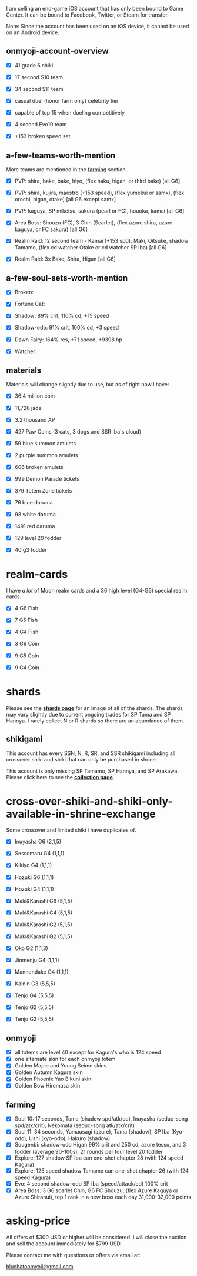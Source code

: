 I am selling an end-game iOS account that has only been bound to Game Center.  It can be bound to Facebook, Twitter, or Steam for transfer.  

Note: Since the account has been used on an iOS device, it cannot be used on an Android device.  

## onmyoji-account-overview

- [x] 41 grade 6 shiki 

- [x] 17 second S10 team

- [x] 34 second S11 team

- [x] casual duel (honor farm only) celebrity tier

- [x] capable of top 15 when dueling competitively

- [x] 4 second Evo10 team

- [x] +153 broken speed set

## a-few-teams-worth-mention

More teams are mentioned in the [farming](#farming) section.  

- [x] PVP: shira, bake, bake, hiyo, (flex haku, higan, or third bake) [all G6]
- [x] PVP: shira, kujira, maestro (+153 speed), (flex yumekui or samx), (flex orochi, higan, otake) [all G6 except samx]
- [x] PVP: kaguya, SP miketsu, sakura (pearl or FC), houoka, kamai [all G6]

- [x] Area Boss: Shouzu (FC), 3 Chin (Scarlet), (flex azure shira, azure kaguya, or FC sakura) [all G6]

- [x] Realm Raid: 12 second team - Kamai (+153 spd), Maki, Oitsuke, shadow Tamamo, (flex cd watcher Otake or cd watcher SP Iba) [all G6]
- [x] Realm Raid: 3x Bake, Shira, Higan [all G6]

## a-few-soul-sets-worth-mention

- [x] Broken: 
- [x] Fortune Cat: 
- [x] Shadow: 89% crit, 110% cd, +15 speed
- [x] Shadow-odo: 91% crit, 100% cd, +3 speed
- [x] Dawn Fairy: 164% res, +71 speed, +9398 hp
- [x] Watcher: 


## materials

Materials will change slightly due to use, but as of right now I have:

- [x] 36.4 million coin
- [x] 11,726 jade
- [x] 3.2 thousand AP
- [x] 427 Paw Coins (3 cats, 3 dogs and SSR Iba's cloud)

- [x] 59 blue summon amulets
- [x] 2 purple summon amulets
- [x] 606 broken amulets

- [x] 999 Demon Parade tickets
- [x] 379 Totem Zone tickets

- [x] 76 blue daruma
- [x] 98 white daruma
- [x] 1491 red daruma

- [x] 129 level 20 fodder
- [x] 40 g3 fodder

# realm-cards

I have *a lot* of Moon realm cards and a 36 high level (G4-G6) special realm cards.

- [x] 4 G6 Fish
- [x] 7 G5 Fish
- [x] 4 G4 Fish

- [x] 3 G6 Coin
- [x] 9 G5 Coin
- [x] 9 G4 Coin

# shards

Please see the [**shards page**](https://bluehatonmyoji.github.io/account-sale/collection) for an image of all of the shards.  The shards may vary slightly due to current ongoing trades for SP Tama and SP Hannya.  I rarely collect N or R shards so there are an abundance of them.  


## shikigami

This account has every SSN, N, R, SR, and SSR shikigami including all crossover shiki and shiki that can only be purchased in shrine.  

This account is only missing SP Tamamo, SP Hannya, and SP Arakawa.  Please click here to see the [**collection page**](https://bluehatonmyoji.github.io/account-sale/collection).

# cross-over-shiki-and-shiki-only-available-in-shrine-exchange

Some crossover and limited shiki I have duplicates of.

- [x] Inuyasha G6 (2,1,5)
- [x] Sessomaru G4 (1,1,1)
- [x] Kikiyo G4 (1,1,1)

- [x] Hozuki G6 (1,1,1)
- [x] Hozuki G4 (1,1,1)
- [x] Maki&Karashi G6 (5,1,5)
- [x] Maki&Karashi G4 (5,1,5)
- [x] Maki&Karashi G2 (5,1,5)
- [x] Maki&Karashi G2 (5,1,5)
- [x] Oko G2 (1,1,3)

- [x] Jinmenju G4 (1,1,1)
- [x] Mannendake G4 (1,1,1)
- [x] Kainin G3 (5,5,5)
- [x] Tenjo G4 (5,5,5)
- [x] Tenjo G2 (5,5,5)
- [x] Tenjo G2 (5,5,5)

## onmyoji

- [x] all totems are level 40 except for Kagura's who is 124 speed
- [x] one alternate skin for each onmyoji totem
- [x] Golden Maple and Young Seime skins
- [x] Golden Autumn Kagura skin
- [x] Golden Phoenix Yao Bikuni skin
- [x] Golden Bow Hiromasa skin

## farming

- [x] Soul 10: 17 seconds, Tama (shadow spd/atk/cd), Inuyasha (seduc-song spd/atk/crit), Nekomata (seduc-song atk/atk/crit)
- [x] Soul 11: 34 seconds, Yamausagi (azure), Tama (shadow), SP Iba (Kyo-odo), Ushi (kyo-odo), Hakuro (shadow)
- [x] Sougenbi: shadow-odo Higan 99% crit and 250 cd, azure tesso, and 3 fodder (average 90-100s), 21 rounds per four level 20 fodder
- [x] Explore: 127 shadow SP Iba  can one-shot chapter 28 (with 124 speed Kagura) 
- [x] Explore: 125 speed shadow Tamamo can one-shot chapter 26 (with 124 speed Kagura) 
- [x] Evo: 4 second shadow-odo SP Iba (speed/attack/cd) 100% crit
- [x] Area Boss: 3 G6 scarlet Chin, G6 FC Shouzu, (flex Azure Kaguya or Azure Shiranui), top 1 rank in a new boss each day 31,000-32,000 points

# asking-price

All offers of $300 USD or higher will be considered.  I will close the auction and sell the account immediately for $799 USD.  

Please contact me with questions or offers via email at:

bluehatonmyoji@gmail.com
